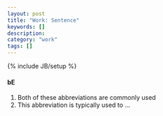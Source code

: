 ```yaml
---
layout: post
title: "Work: Sentence"
keywords: []
description: 
category: "work"
tags: []
---
```

{% include JB/setup %}

#### bE
1. Both of these abbreviations are commonly used 
2. This abbreviation is typically used to ...
